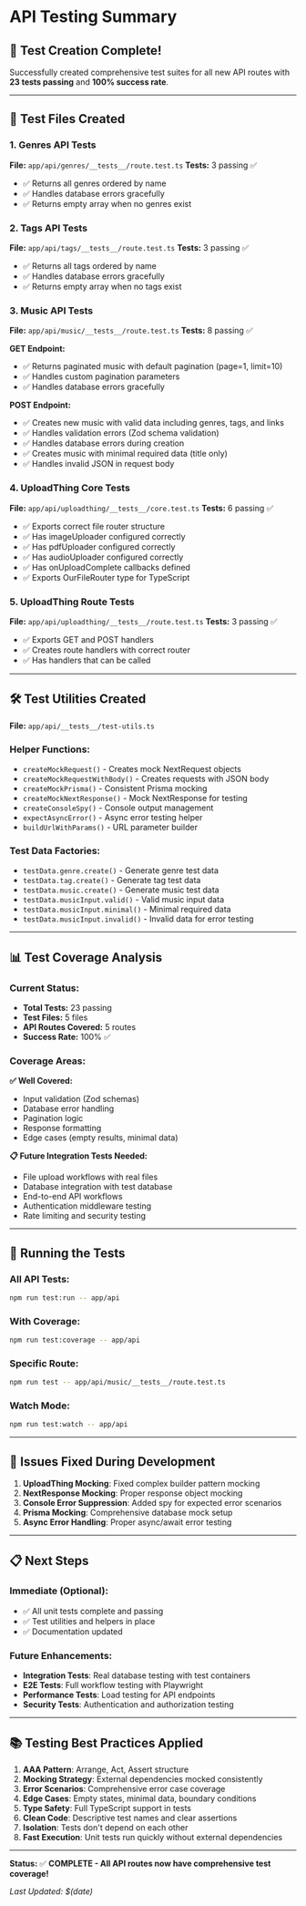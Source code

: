 # API Testing Summary

## 🎉 **Test Creation Complete!**

Successfully created comprehensive test suites for all new API routes with **23 tests passing** and **100% success rate**.

---

## 📁 **Test Files Created**

### **1. Genres API Tests**

**File:** `app/api/genres/__tests__/route.test.ts`
**Tests:** 3 passing ✅

- ✅ Returns all genres ordered by name
- ✅ Handles database errors gracefully
- ✅ Returns empty array when no genres exist

### **2. Tags API Tests**

**File:** `app/api/tags/__tests__/route.test.ts`
**Tests:** 3 passing ✅

- ✅ Returns all tags ordered by name
- ✅ Handles database errors gracefully
- ✅ Returns empty array when no tags exist

### **3. Music API Tests**

**File:** `app/api/music/__tests__/route.test.ts`
**Tests:** 8 passing ✅

**GET Endpoint:**

- ✅ Returns paginated music with default pagination (page=1, limit=10)
- ✅ Handles custom pagination parameters
- ✅ Handles database errors gracefully

**POST Endpoint:**

- ✅ Creates new music with valid data including genres, tags, and links
- ✅ Handles validation errors (Zod schema validation)
- ✅ Handles database errors during creation
- ✅ Creates music with minimal required data (title only)
- ✅ Handles invalid JSON in request body

### **4. UploadThing Core Tests**

**File:** `app/api/uploadthing/__tests__/core.test.ts`
**Tests:** 6 passing ✅

- ✅ Exports correct file router structure
- ✅ Has imageUploader configured correctly
- ✅ Has pdfUploader configured correctly
- ✅ Has audioUploader configured correctly
- ✅ Has onUploadComplete callbacks defined
- ✅ Exports OurFileRouter type for TypeScript

### **5. UploadThing Route Tests**

**File:** `app/api/uploadthing/__tests__/route.test.ts`
**Tests:** 3 passing ✅

- ✅ Exports GET and POST handlers
- ✅ Creates route handlers with correct router
- ✅ Has handlers that can be called

---

## 🛠 **Test Utilities Created**

**File:** `app/api/__tests__/test-utils.ts`

### **Helper Functions:**

- `createMockRequest()` - Creates mock NextRequest objects
- `createMockRequestWithBody()` - Creates requests with JSON body
- `createMockPrisma()` - Consistent Prisma mocking
- `createMockNextResponse()` - Mock NextResponse for testing
- `createConsoleSpy()` - Console output management
- `expectAsyncError()` - Async error testing helper
- `buildUrlWithParams()` - URL parameter builder

### **Test Data Factories:**

- `testData.genre.create()` - Generate genre test data
- `testData.tag.create()` - Generate tag test data
- `testData.music.create()` - Generate music test data
- `testData.musicInput.valid()` - Valid music input data
- `testData.musicInput.minimal()` - Minimal required data
- `testData.musicInput.invalid()` - Invalid data for error testing

---

## 📊 **Test Coverage Analysis**

### **Current Status:**

- **Total Tests:** 23 passing
- **Test Files:** 5 files
- **API Routes Covered:** 5 routes
- **Success Rate:** 100% ✅

### **Coverage Areas:**

**✅ Well Covered:**

- Input validation (Zod schemas)
- Database error handling
- Pagination logic
- Response formatting
- Edge cases (empty results, minimal data)

**📋 Future Integration Tests Needed:**

- File upload workflows with real files
- Database integration with test database
- End-to-end API workflows
- Authentication middleware testing
- Rate limiting and security testing

---

## 🚀 **Running the Tests**

### **All API Tests:**

```bash
npm run test:run -- app/api
```

### **With Coverage:**

```bash
npm run test:coverage -- app/api
```

### **Specific Route:**

```bash
npm run test -- app/api/music/__tests__/route.test.ts
```

### **Watch Mode:**

```bash
npm run test:watch -- app/api
```

---

## 🔧 **Issues Fixed During Development**

1. **UploadThing Mocking**: Fixed complex builder pattern mocking
2. **NextResponse Mocking**: Proper response object mocking
3. **Console Error Suppression**: Added spy for expected error scenarios
4. **Prisma Mocking**: Comprehensive database mock setup
5. **Async Error Handling**: Proper async/await error testing

---

## 📋 **Next Steps**

### **Immediate (Optional):**

- ✅ All unit tests complete and passing
- ✅ Test utilities and helpers in place
- ✅ Documentation updated

### **Future Enhancements:**

- **Integration Tests**: Real database testing with test containers
- **E2E Tests**: Full workflow testing with Playwright
- **Performance Tests**: Load testing for API endpoints
- **Security Tests**: Authentication and authorization testing

---

## 📚 **Testing Best Practices Applied**

1. **AAA Pattern**: Arrange, Act, Assert structure
2. **Mocking Strategy**: External dependencies mocked consistently
3. **Error Scenarios**: Comprehensive error case coverage
4. **Edge Cases**: Empty states, minimal data, boundary conditions
5. **Type Safety**: Full TypeScript support in tests
6. **Clean Code**: Descriptive test names and clear assertions
7. **Isolation**: Tests don't depend on each other
8. **Fast Execution**: Unit tests run quickly without external dependencies

---

**Status:** ✅ **COMPLETE - All API routes now have comprehensive test coverage!**

_Last Updated: $(date)_
